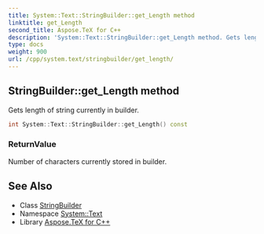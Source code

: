 ```yaml
---
title: System::Text::StringBuilder::get_Length method
linktitle: get_Length
second_title: Aspose.TeX for C++
description: 'System::Text::StringBuilder::get_Length method. Gets length of string currently in builder in C++.'
type: docs
weight: 900
url: /cpp/system.text/stringbuilder/get_length/
---
```

## StringBuilder::get_Length method


Gets length of string currently in builder.

```cpp
int System::Text::StringBuilder::get_Length() const
```


### ReturnValue

Number of characters currently stored in builder.

## See Also

* Class [StringBuilder](../)
* Namespace [System::Text](../../)
* Library [Aspose.TeX for C++](../../../)
